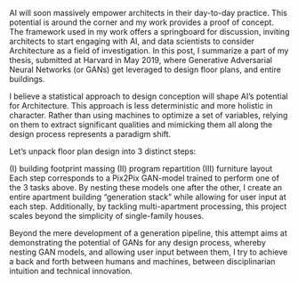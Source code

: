 AI will soon massively empower architects in their day-to-day practice. This potential is around the corner and my work provides a proof of concept. The framework used in my work offers a springboard for discussion, inviting architects to start engaging with AI, and data scientists to consider Architecture as a field of investigation. In this post, I summarize a part of my thesis, submitted at Harvard in May 2019, where Generative Adversarial Neural Networks (or GANs) get leveraged to design floor plans, and entire buildings.

I believe a statistical approach to design conception will shape AI’s potential for Architecture. This approach is less deterministic and more holistic in character. Rather than using machines to optimize a set of variables, relying on them to extract significant qualities and mimicking them all along the design process represents a paradigm shift.

Let’s unpack floor plan design into 3 distinct steps:

(I) building footprint massing
(II) program repartition
(III) furniture layout
Each step corresponds to a Pix2Pix GAN-model trained to perform one of the 3 tasks above. By nesting these models one after the other, I create an entire apartment building “generation stack” while allowing for user input at each step. Additionally, by tackling multi-apartment processing, this project scales beyond the simplicity of single-family houses.

Beyond the mere development of a generation pipeline, this attempt aims at demonstrating the potential of GANs for any design process, whereby nesting GAN models, and allowing user input between them, I try to achieve a back and forth between humans and machines, between disciplinarian intuition and technical innovation.
